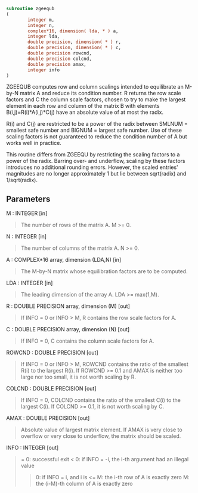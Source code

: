 ```fortran
subroutine zgeequb
(
        integer m,
        integer n,
        complex*16, dimension( lda, * ) a,
        integer lda,
        double precision, dimension( * ) r,
        double precision, dimension( * ) c,
        double precision rowcnd,
        double precision colcnd,
        double precision amax,
        integer info
)
```

ZGEEQUB computes row and column scalings intended to equilibrate an
M-by-N matrix A and reduce its condition number.  R returns the row
scale factors and C the column scale factors, chosen to try to make
the largest element in each row and column of the matrix B with
elements B(i,j)=R(i)*A(i,j)*C(j) have an absolute value of at most
the radix.

R(i) and C(j) are restricted to be a power of the radix between
SMLNUM = smallest safe number and BIGNUM = largest safe number.  Use
of these scaling factors is not guaranteed to reduce the condition
number of A but works well in practice.

This routine differs from ZGEEQU by restricting the scaling factors
to a power of the radix.  Barring over- and underflow, scaling by
these factors introduces no additional rounding errors.  However, the
scaled entries' magnitudes are no longer approximately 1 but lie
between sqrt(radix) and 1/sqrt(radix).

## Parameters
M : INTEGER [in]
> The number of rows of the matrix A.  M >= 0.

N : INTEGER [in]
> The number of columns of the matrix A.  N >= 0.

A : COMPLEX*16 array, dimension (LDA,N) [in]
> The M-by-N matrix whose equilibration factors are
> to be computed.

LDA : INTEGER [in]
> The leading dimension of the array A.  LDA >= max(1,M).

R : DOUBLE PRECISION array, dimension (M) [out]
> If INFO = 0 or INFO > M, R contains the row scale factors
> for A.

C : DOUBLE PRECISION array, dimension (N) [out]
> If INFO = 0,  C contains the column scale factors for A.

ROWCND : DOUBLE PRECISION [out]
> If INFO = 0 or INFO > M, ROWCND contains the ratio of the
> smallest R(i) to the largest R(i).  If ROWCND >= 0.1 and
> AMAX is neither too large nor too small, it is not worth
> scaling by R.

COLCND : DOUBLE PRECISION [out]
> If INFO = 0, COLCND contains the ratio of the smallest
> C(i) to the largest C(i).  If COLCND >= 0.1, it is not
> worth scaling by C.

AMAX : DOUBLE PRECISION [out]
> Absolute value of largest matrix element.  If AMAX is very
> close to overflow or very close to underflow, the matrix
> should be scaled.

INFO : INTEGER [out]
> = 0:  successful exit
> < 0:  if INFO = -i, the i-th argument had an illegal value
> > 0:  if INFO = i,  and i is
> <= M:  the i-th row of A is exactly zero
> >  M:  the (i-M)-th column of A is exactly zero
